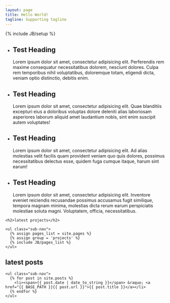 ```yaml
---
layout: page
title: Hello World!
tagline: Supporting tagline
---
```

{% include JB/setup %}

<ul class='kwicks kwicks-horizontal'>
    <li id="panel-1">
      <div class="description">
      <h2>Test Heading</h2>
      Lorem ipsum dolor sit amet, consectetur adipisicing elit. Perferendis rem maxime consequatur necessitatibus dolorem, nesciunt dolores. Culpa rem temporibus nihil voluptatibus, doloremque totam, eligendi dicta, veniam optio distinctio, debitis enim. </div>
      <div class="bg" style="background-image:url('{{ site.url }}/assets/pictures/header01.jpg')"></div>
    </li>
    <li id="panel-2">
      <div class="description">
      <h2>Test Heading</h2>
      Lorem ipsum dolor sit amet, consectetur adipisicing elit. Quae blanditiis excepturi eius a doloribus voluptas dolore deleniti alias laboriosam asperiores laborum aliquid amet laudantium nobis, sint enim suscipit autem voluptates! </div>
      <div class="bg" style="background-image:url('{{ site.url }}/assets/pictures/header02.jpg')"></div>
    </li>
    <li id="panel-3">
      <div class="description">
      <h2>Test Heading</h2>
      Lorem ipsum dolor sit amet, consectetur adipisicing elit. Ad alias molestias velit facilis quam provident veniam quo quis dolores, possimus necessitatibus delectus esse, quidem fuga cumque itaque, harum sint earum! </div>
      <div class="bg" style="background-image:url('{{ site.url }}/assets/pictures/header03.jpg')"></div>
    </li>
    <li id="panel-4">
      <div class="description">
      <h2>Test Heading</h2>
      Lorem ipsum dolor sit amet, consectetur adipisicing elit. Inventore eveniet reiciendis recusandae possimus accusamus fugit similique, tempora magnam minima, molestias dicta rerum earum perspiciatis molestiae soluta magni. Voluptatem, officia, necessitatibus. </div>
      <div class="bg" style="background-image:url('{{ site.url }}/assets/pictures/header04.jpg')"></div>
    </li>
</ul>



<div class="row">
  <div class="span6">

    <h2>latest projects</h2>

    <ul class="sub-nav">
      {% assign pages_list = site.pages %}
      {% assign group = 'projects' %}
      {% include JB/pages_list %}
    </ul>

  </div>
  <div class="span6">
    <h2>latest posts</h2>

    <ul class="sub-nav">
      {% for post in site.posts %}
        <li><span>{{ post.date | date_to_string }}</span> &raquo; <a href="{{ BASE_PATH }}{{ post.url }}">{{ post.title }}</a></li>
      {% endfor %}
    </ul>

  </div>
</div>




